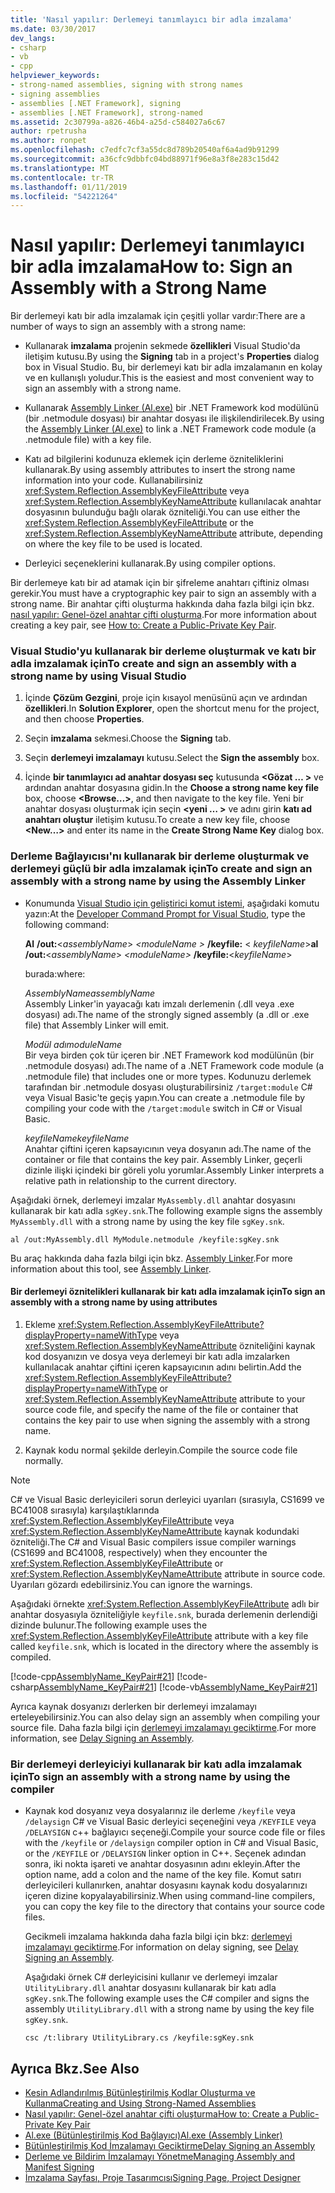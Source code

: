 ```yaml
---
title: 'Nasıl yapılır: Derlemeyi tanımlayıcı bir adla imzalama'
ms.date: 03/30/2017
dev_langs:
- csharp
- vb
- cpp
helpviewer_keywords:
- strong-named assemblies, signing with strong names
- signing assemblies
- assemblies [.NET Framework], signing
- assemblies [.NET Framework], strong-named
ms.assetid: 2c30799a-a826-46b4-a25d-c584027a6c67
author: rpetrusha
ms.author: ronpet
ms.openlocfilehash: c7edfc7cf3a55dc8d789b20540af6a4ad9b91299
ms.sourcegitcommit: a36cfc9dbbfc04bd88971f96e8a3f8e283c15d42
ms.translationtype: MT
ms.contentlocale: tr-TR
ms.lasthandoff: 01/11/2019
ms.locfileid: "54221264"
---
```

# <a name="how-to-sign-an-assembly-with-a-strong-name"></a><span data-ttu-id="53934-102">Nasıl yapılır: Derlemeyi tanımlayıcı bir adla imzalama</span><span class="sxs-lookup"><span data-stu-id="53934-102">How to: Sign an Assembly with a Strong Name</span></span>
<span data-ttu-id="53934-103">Bir derlemeyi katı bir adla imzalamak için çeşitli yollar vardır:</span><span class="sxs-lookup"><span data-stu-id="53934-103">There are a number of ways to sign an assembly with a strong name:</span></span>  
  
-   <span data-ttu-id="53934-104">Kullanarak **imzalama** projenin sekmede **özellikleri** Visual Studio'da iletişim kutusu.</span><span class="sxs-lookup"><span data-stu-id="53934-104">By using the **Signing** tab in a project's **Properties** dialog box in Visual Studio.</span></span> <span data-ttu-id="53934-105">Bu, bir derlemeyi katı bir adla imzalamanın en kolay ve en kullanışlı yoludur.</span><span class="sxs-lookup"><span data-stu-id="53934-105">This is the easiest and most convenient way to sign an assembly with a strong name.</span></span>  
  
-   <span data-ttu-id="53934-106">Kullanarak [Assembly Linker (Al.exe)](../../../docs/framework/tools/al-exe-assembly-linker.md) bir .NET Framework kod modülünü (bir .netmodule dosyası) bir anahtar dosyası ile ilişkilendirilecek.</span><span class="sxs-lookup"><span data-stu-id="53934-106">By using the [Assembly Linker (Al.exe)](../../../docs/framework/tools/al-exe-assembly-linker.md) to link a .NET Framework code module (a .netmodule file) with a key file.</span></span>  
  
-   <span data-ttu-id="53934-107">Katı ad bilgilerini kodunuza eklemek için derleme özniteliklerini kullanarak.</span><span class="sxs-lookup"><span data-stu-id="53934-107">By using assembly attributes to insert the strong name information into your code.</span></span> <span data-ttu-id="53934-108">Kullanabilirsiniz <xref:System.Reflection.AssemblyKeyFileAttribute> veya <xref:System.Reflection.AssemblyKeyNameAttribute> kullanılacak anahtar dosyasının bulunduğu bağlı olarak özniteliği.</span><span class="sxs-lookup"><span data-stu-id="53934-108">You can use either the <xref:System.Reflection.AssemblyKeyFileAttribute> or the <xref:System.Reflection.AssemblyKeyNameAttribute> attribute, depending on where the key file to be used is located.</span></span>  
  
-   <span data-ttu-id="53934-109">Derleyici seçeneklerini kullanarak.</span><span class="sxs-lookup"><span data-stu-id="53934-109">By using compiler options.</span></span>  
  
 <span data-ttu-id="53934-110">Bir derlemeye katı bir ad atamak için bir şifreleme anahtarı çiftiniz olması gerekir.</span><span class="sxs-lookup"><span data-stu-id="53934-110">You must have a cryptographic key pair to sign an assembly with a strong name.</span></span> <span data-ttu-id="53934-111">Bir anahtar çifti oluşturma hakkında daha fazla bilgi için bkz. [nasıl yapılır: Genel-özel anahtar çifti oluşturma](../../../docs/framework/app-domains/how-to-create-a-public-private-key-pair.md).</span><span class="sxs-lookup"><span data-stu-id="53934-111">For more information about creating a key pair, see [How to: Create a Public-Private Key Pair](../../../docs/framework/app-domains/how-to-create-a-public-private-key-pair.md).</span></span>  
  
### <a name="to-create-and-sign-an-assembly-with-a-strong-name-by-using-visual-studio"></a><span data-ttu-id="53934-112">Visual Studio'yu kullanarak bir derleme oluşturmak ve katı bir adla imzalamak için</span><span class="sxs-lookup"><span data-stu-id="53934-112">To create and sign an assembly with a strong name by using Visual Studio</span></span>  
  
1.  <span data-ttu-id="53934-113">İçinde **Çözüm Gezgini**, proje için kısayol menüsünü açın ve ardından **özellikleri**.</span><span class="sxs-lookup"><span data-stu-id="53934-113">In **Solution Explorer**, open the shortcut menu for the project, and then choose **Properties**.</span></span>  
  
2.  <span data-ttu-id="53934-114">Seçin **imzalama** sekmesi.</span><span class="sxs-lookup"><span data-stu-id="53934-114">Choose the **Signing** tab.</span></span>  
  
3.  <span data-ttu-id="53934-115">Seçin **derlemeyi imzalamayı** kutusu.</span><span class="sxs-lookup"><span data-stu-id="53934-115">Select the **Sign the assembly** box.</span></span>  
  
4.  <span data-ttu-id="53934-116">İçinde **bir tanımlayıcı ad anahtar dosyası seç** kutusunda  **\<Gözat … >** ve ardından anahtar dosyasına gidin.</span><span class="sxs-lookup"><span data-stu-id="53934-116">In the **Choose a strong name key file** box, choose **\<Browse…>**, and then navigate to the key file.</span></span> <span data-ttu-id="53934-117">Yeni bir anahtar dosyası oluşturmak için seçin  **\<yeni … >** ve adını girin **katı ad anahtarı oluştur** iletişim kutusu.</span><span class="sxs-lookup"><span data-stu-id="53934-117">To create a new key file, choose **\<New…>** and enter its name in the **Create Strong Name Key** dialog box.</span></span>  
  
### <a name="to-create-and-sign-an-assembly-with-a-strong-name-by-using-the-assembly-linker"></a><span data-ttu-id="53934-118">Derleme Bağlayıcısı'nı kullanarak bir derleme oluşturmak ve derlemeyi güçlü bir adla imzalamak için</span><span class="sxs-lookup"><span data-stu-id="53934-118">To create and sign an assembly with a strong name by using the Assembly Linker</span></span>  
  
-   <span data-ttu-id="53934-119">Konumunda [Visual Studio için geliştirici komut istemi](../../../docs/framework/tools/developer-command-prompt-for-vs.md), aşağıdaki komutu yazın:</span><span class="sxs-lookup"><span data-stu-id="53934-119">At the [Developer Command Prompt for Visual Studio](../../../docs/framework/tools/developer-command-prompt-for-vs.md), type the following command:</span></span>  
  
     <span data-ttu-id="53934-120">**Al** **/out:**\<*assemblyName*> *\<moduleName >* **/keyfile:** \<  *keyfileName*></span><span class="sxs-lookup"><span data-stu-id="53934-120">**al** **/out:**\<*assemblyName*> *\<moduleName>* **/keyfile:**\<*keyfileName*></span></span>  
  
     <span data-ttu-id="53934-121">burada:</span><span class="sxs-lookup"><span data-stu-id="53934-121">where:</span></span>  
  
     <span data-ttu-id="53934-122">*AssemblyName*</span><span class="sxs-lookup"><span data-stu-id="53934-122">*assemblyName*</span></span>  
     <span data-ttu-id="53934-123">Assembly Linker'in yayacağı katı imzalı derlemenin (.dll veya .exe dosyası) adı.</span><span class="sxs-lookup"><span data-stu-id="53934-123">The name of the strongly signed assembly (a .dll or .exe file) that Assembly Linker will emit.</span></span>  
  
     <span data-ttu-id="53934-124">*Modül adı*</span><span class="sxs-lookup"><span data-stu-id="53934-124">*moduleName*</span></span>  
     <span data-ttu-id="53934-125">Bir veya birden çok tür içeren bir .NET Framework kod modülünün (bir .netmodule dosyası) adı.</span><span class="sxs-lookup"><span data-stu-id="53934-125">The name of a .NET Framework code module (a .netmodule file) that includes one or more types.</span></span> <span data-ttu-id="53934-126">Kodunuzu derlemek tarafından bir .netmodule dosyası oluşturabilirsiniz `/target:module` C# veya Visual Basic'te geçiş yapın.</span><span class="sxs-lookup"><span data-stu-id="53934-126">You can create a .netmodule file by compiling your code with the `/target:module` switch in C# or Visual Basic.</span></span>  
  
     <span data-ttu-id="53934-127">*keyfileName*</span><span class="sxs-lookup"><span data-stu-id="53934-127">*keyfileName*</span></span>  
     <span data-ttu-id="53934-128">Anahtar çiftini içeren kapsayıcının veya dosyanın adı.</span><span class="sxs-lookup"><span data-stu-id="53934-128">The name of the container or file that contains the key pair.</span></span> <span data-ttu-id="53934-129">Assembly Linker, geçerli dizinle ilişki içindeki bir göreli yolu yorumlar.</span><span class="sxs-lookup"><span data-stu-id="53934-129">Assembly Linker interprets a relative path in relationship to the current directory.</span></span>  
  
 <span data-ttu-id="53934-130">Aşağıdaki örnek, derlemeyi imzalar `MyAssembly.dll` anahtar dosyasını kullanarak bir katı adla `sgKey.snk`.</span><span class="sxs-lookup"><span data-stu-id="53934-130">The following example signs the assembly `MyAssembly.dll` with a strong name by using the key file `sgKey.snk`.</span></span>  
  
```  
al /out:MyAssembly.dll MyModule.netmodule /keyfile:sgKey.snk  
```  
  
 <span data-ttu-id="53934-131">Bu araç hakkında daha fazla bilgi için bkz. [Assembly Linker](../../../docs/framework/tools/al-exe-assembly-linker.md).</span><span class="sxs-lookup"><span data-stu-id="53934-131">For more information about this tool, see [Assembly Linker](../../../docs/framework/tools/al-exe-assembly-linker.md).</span></span>  
  
#### <a name="to-sign-an-assembly-with-a-strong-name-by-using-attributes"></a><span data-ttu-id="53934-132">Bir derlemeyi öznitelikleri kullanarak bir katı adla imzalamak için</span><span class="sxs-lookup"><span data-stu-id="53934-132">To sign an assembly with a strong name by using attributes</span></span>  
  
1.  <span data-ttu-id="53934-133">Ekleme <xref:System.Reflection.AssemblyKeyFileAttribute?displayProperty=nameWithType> veya <xref:System.Reflection.AssemblyKeyNameAttribute> özniteliğini kaynak kod dosyanızın ve dosya veya derlemeyi bir katı adla imzalarken kullanılacak anahtar çiftini içeren kapsayıcının adını belirtin.</span><span class="sxs-lookup"><span data-stu-id="53934-133">Add the <xref:System.Reflection.AssemblyKeyFileAttribute?displayProperty=nameWithType> or <xref:System.Reflection.AssemblyKeyNameAttribute> attribute to your source code file, and specify the name of the file or container that contains the key pair to use when signing the assembly with a strong name.</span></span>  
  
2.  <span data-ttu-id="53934-134">Kaynak kodu normal şekilde derleyin.</span><span class="sxs-lookup"><span data-stu-id="53934-134">Compile the source code file normally.</span></span>  
  
> [!NOTE]
>  <span data-ttu-id="53934-135">C# ve Visual Basic derleyicileri sorun derleyici uyarıları (sırasıyla, CS1699 ve BC41008 sırasıyla) karşılaştıklarında <xref:System.Reflection.AssemblyKeyFileAttribute> veya <xref:System.Reflection.AssemblyKeyNameAttribute> kaynak kodundaki özniteliği.</span><span class="sxs-lookup"><span data-stu-id="53934-135">The C# and Visual Basic compilers issue compiler warnings (CS1699 and BC41008, respectively) when they encounter the <xref:System.Reflection.AssemblyKeyFileAttribute> or <xref:System.Reflection.AssemblyKeyNameAttribute> attribute in source code.</span></span> <span data-ttu-id="53934-136">Uyarıları gözardı edebilirsiniz.</span><span class="sxs-lookup"><span data-stu-id="53934-136">You can ignore the warnings.</span></span>  
  
 <span data-ttu-id="53934-137">Aşağıdaki örnekte <xref:System.Reflection.AssemblyKeyFileAttribute> adlı bir anahtar dosyasıyla özniteliğiyle `keyfile.snk`, burada derlemenin derlendiği dizinde bulunur.</span><span class="sxs-lookup"><span data-stu-id="53934-137">The following example uses the <xref:System.Reflection.AssemblyKeyFileAttribute> attribute with a key file called `keyfile.snk`, which is located in the directory where the assembly is compiled.</span></span>  
  
 [!code-cpp[AssemblyName_KeyPair#21](../../../samples/snippets/cpp/VS_Snippets_CLR/AssemblyName_KeyPair/CPP/keyfileattrib.cpp#21)]
 [!code-csharp[AssemblyName_KeyPair#21](../../../samples/snippets/csharp/VS_Snippets_CLR/AssemblyName_KeyPair/CS/keyfileattrib.cs#21)]
 [!code-vb[AssemblyName_KeyPair#21](../../../samples/snippets/visualbasic/VS_Snippets_CLR/AssemblyName_KeyPair/VB/keyfileattrib.vb#21)]  
  
 <span data-ttu-id="53934-138">Ayrıca kaynak dosyanızı derlerken bir derlemeyi imzalamayı erteleyebilirsiniz.</span><span class="sxs-lookup"><span data-stu-id="53934-138">You can also delay sign an assembly when compiling your source file.</span></span> <span data-ttu-id="53934-139">Daha fazla bilgi için [derlemeyi imzalamayı geciktirme](../../../docs/framework/app-domains/delay-sign-assembly.md).</span><span class="sxs-lookup"><span data-stu-id="53934-139">For more information, see [Delay Signing an Assembly](../../../docs/framework/app-domains/delay-sign-assembly.md).</span></span>  
  
### <a name="to-sign-an-assembly-with-a-strong-name-by-using-the-compiler"></a><span data-ttu-id="53934-140">Bir derlemeyi derleyiciyi kullanarak bir katı adla imzalamak için</span><span class="sxs-lookup"><span data-stu-id="53934-140">To sign an assembly with a strong name by using the compiler</span></span>  
  
-   <span data-ttu-id="53934-141">Kaynak kod dosyanız veya dosyalarınız ile derleme `/keyfile` veya `/delaysign` C# ve Visual Basic derleyici seçeneğini veya `/KEYFILE` veya `/DELAYSIGN` c++ bağlayıcı seçeneği.</span><span class="sxs-lookup"><span data-stu-id="53934-141">Compile your source code file or files with the `/keyfile` or `/delaysign` compiler option in C# and Visual Basic, or the `/KEYFILE` or `/DELAYSIGN` linker option in C++.</span></span> <span data-ttu-id="53934-142">Seçenek adından sonra, iki nokta işareti ve anahtar dosyasının adını ekleyin.</span><span class="sxs-lookup"><span data-stu-id="53934-142">After the option name, add a colon and the name of the key file.</span></span> <span data-ttu-id="53934-143">Komut satırı derleyicileri kullanırken, anahtar dosyasını kaynak kodu dosyalarınızı içeren dizine kopyalayabilirsiniz.</span><span class="sxs-lookup"><span data-stu-id="53934-143">When using command-line compilers, you can copy the key file to the directory that contains your source code files.</span></span>  
  
     <span data-ttu-id="53934-144">Gecikmeli imzalama hakkında daha fazla bilgi için bkz: [derlemeyi imzalamayı geciktirme](../../../docs/framework/app-domains/delay-sign-assembly.md).</span><span class="sxs-lookup"><span data-stu-id="53934-144">For information on delay signing, see [Delay Signing an Assembly](../../../docs/framework/app-domains/delay-sign-assembly.md).</span></span>  
  
     <span data-ttu-id="53934-145">Aşağıdaki örnek C# derleyicisini kullanır ve derlemeyi imzalar `UtilityLibrary.dll` anahtar dosyasını kullanarak bir katı adla `sgKey.snk`.</span><span class="sxs-lookup"><span data-stu-id="53934-145">The following example uses the C# compiler and signs the assembly `UtilityLibrary.dll` with a strong name by using the key file `sgKey.snk`.</span></span>  
  
    ```  
    csc /t:library UtilityLibrary.cs /keyfile:sgKey.snk  
    ```  
  
## <a name="see-also"></a><span data-ttu-id="53934-146">Ayrıca Bkz.</span><span class="sxs-lookup"><span data-stu-id="53934-146">See Also</span></span>  
- [<span data-ttu-id="53934-147">Kesin Adlandırılmış Bütünleştirilmiş Kodlar Oluşturma ve Kullanma</span><span class="sxs-lookup"><span data-stu-id="53934-147">Creating and Using Strong-Named Assemblies</span></span>](../../../docs/framework/app-domains/create-and-use-strong-named-assemblies.md)  
- [<span data-ttu-id="53934-148">Nasıl yapılır: Genel-özel anahtar çifti oluşturma</span><span class="sxs-lookup"><span data-stu-id="53934-148">How to: Create a Public-Private Key Pair</span></span>](../../../docs/framework/app-domains/how-to-create-a-public-private-key-pair.md)  
- [<span data-ttu-id="53934-149">Al.exe (Bütünleştirilmiş Kod Bağlayıcı)</span><span class="sxs-lookup"><span data-stu-id="53934-149">Al.exe (Assembly Linker)</span></span>](../../../docs/framework/tools/al-exe-assembly-linker.md)  
- [<span data-ttu-id="53934-150">Bütünleştirilmiş Kod İmzalamayı Geciktirme</span><span class="sxs-lookup"><span data-stu-id="53934-150">Delay Signing an Assembly</span></span>](../../../docs/framework/app-domains/delay-sign-assembly.md)  
- [<span data-ttu-id="53934-151">Derleme ve Bildirim İmzalamayı Yönetme</span><span class="sxs-lookup"><span data-stu-id="53934-151">Managing Assembly and Manifest Signing</span></span>](/visualstudio/ide/managing-assembly-and-manifest-signing)  
- [<span data-ttu-id="53934-152">İmzalama Sayfası, Proje Tasarımcısı</span><span class="sxs-lookup"><span data-stu-id="53934-152">Signing Page, Project Designer</span></span>](/visualstudio/ide/reference/signing-page-project-designer)
